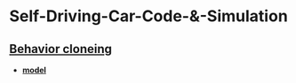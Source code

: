 # Self-Driving-Car-Code-&-Simulation
## [**Behavior cloneing**](https://github.com/aqafridi/Self-Driving-Car-Project/tree/main/Behavoir%20Cloning)
* [**model**]()
